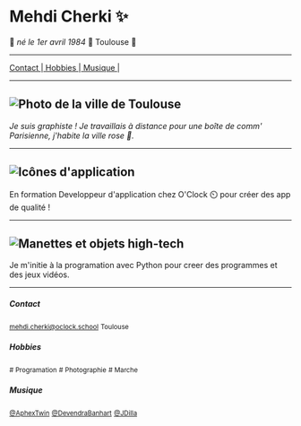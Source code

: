 # Mehdi Cherki ✨
🦕 *né le 1er avril 1984* 🦕
Toulouse 🏉

---

[ Contact   ](#contact)|[  Hobbies    ](#hobbies)|[   Musique ](#musique)|

---
![Photo de la ville de Toulouse](https://a.travel-assets.com/findyours-php/viewfinder/images/res70/266000/266381-Toulouse.jpg)
---
  *Je suis graphiste ! Je travaillais à distance pour une boîte de comm' Parisienne, j'habite la ville rose 🩷.*

---
![Icônes d'application](https://www.focusgov.co.uk/_astro/2020-10-ceros-ios-apps-busy_Z8ESOz.png)
---
En formation Developpeur d'application chez O'Clock ⏲️ pour créer des app de qualité !


---
![Manettes et objets high-tech](https://bigmedia.bpifrance.fr/sites/default/files/styles/bigmedia_article/public/2025-09/jeu%20vid%C3%A9o.jpg?itok=Zgrmy0Al)
---
Je m'initie à la programation avec Python pour creer des programmes et des jeux vidéos.

---

##### Contact
<small>mehdi.cherki@oclock.school</small>
<small>Toulouse</small>


##### Hobbies
<small># Programation</small>
<small># Photographie</small>
<small># Marche</small>

##### Musique
<small>[@AphexTwin](https://www.youtube.com/channel/UC4hfA78X-lqiRERBZLTnLBw)</small>
<small>[@DevendraBanhart](https://www.youtube.com/@devendrabanhart)</small>
<small>[@JDilla](https://www.youtube.com/channel/UCg6G23d_0Rdx3W5XbxC7N8A)</small>
